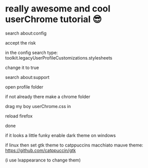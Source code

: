# really awesome and cool userChrome tutorial 😎

search about:config

accept the risk

in the config search type: toolkit.legacyUserProfileCustomizations.stylesheets

change it to true

search about:support

open profile folder

if not already there make a chrome folder

drag my boy userChrome.css in

reload firefox 

done 

if it looks a little funky enable dark theme on windows 

if linux then set gtk theme to catppuccins macchiato mauve theme: https://github.com/catppuccin/gtk

(i use lxappearance to change them)

